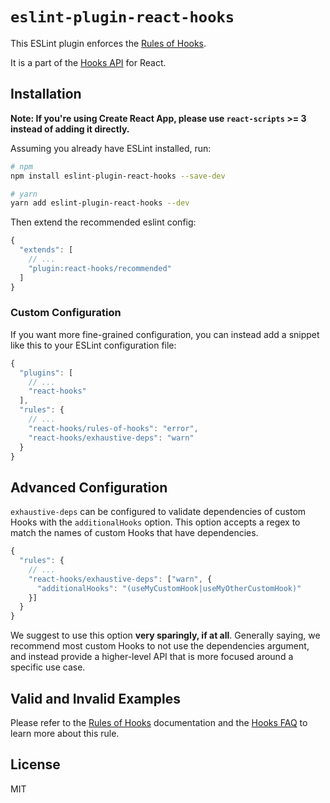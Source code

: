 # `eslint-plugin-react-hooks`

This ESLint plugin enforces the [Rules of Hooks](https://reactjs.org/docs/hooks-rules.html).

It is a part of the [Hooks API](https://reactjs.org/docs/hooks-intro.html) for React.

## Installation

**Note: If you're using Create React App, please use `react-scripts` >= 3 instead of adding it directly.**

Assuming you already have ESLint installed, run:

```sh
# npm
npm install eslint-plugin-react-hooks --save-dev

# yarn
yarn add eslint-plugin-react-hooks --dev
```

Then extend the recommended eslint config:

```js
{
  "extends": [
    // ...
    "plugin:react-hooks/recommended"
  ]
}
```

### Custom Configuration

If you want more fine-grained configuration, you can instead add a snippet like this to your ESLint configuration file:

```js
{
  "plugins": [
    // ...
    "react-hooks"
  ],
  "rules": {
    // ...
    "react-hooks/rules-of-hooks": "error",
    "react-hooks/exhaustive-deps": "warn"
  }
}
```


## Advanced Configuration

`exhaustive-deps` can be configured to validate dependencies of custom Hooks with the `additionalHooks` option.
This option accepts a regex to match the names of custom Hooks that have dependencies.

```js
{
  "rules": {
    // ...
    "react-hooks/exhaustive-deps": ["warn", {
      "additionalHooks": "(useMyCustomHook|useMyOtherCustomHook)"
    }]
  }
}
```

We suggest to use this option **very sparingly, if at all**. Generally saying, we recommend most custom Hooks to not use the dependencies argument, and instead provide a higher-level API that is more focused around a specific use case.

## Valid and Invalid Examples

Please refer to the [Rules of Hooks](https://reactjs.org/docs/hooks-rules.html) documentation and the [Hooks FAQ](https://reactjs.org/docs/hooks-faq.html#what-exactly-do-the-lint-rules-enforce) to learn more about this rule.

## License

MIT
